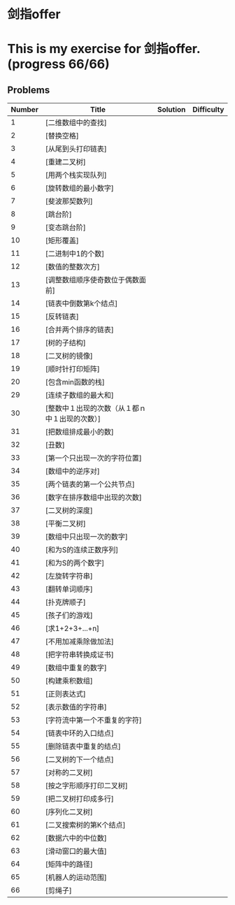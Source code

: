 剑指offer
=====================================================
This is my exercise for 剑指offer. (progress 66/66)
=====================================================
## Problems

| Number | Title | Solution | Difficulty |
|--------|-------|----------|------------|
| 1| [二维数组中的查找]
| 2| [替换空格]
| 3| [从尾到头打印链表]
| 4| [重建二叉树]
| 5| [用两个栈实现队列]
| 6| [旋转数组的最小数字]
| 7| [斐波那契数列]
| 8| [跳台阶]
| 9| [变态跳台阶]
|10| [矩形覆盖]
|11| [二进制中1的个数]
|12| [数值的整数次方]
|13| [调整数组顺序使奇数位于偶数面前]
|14| [链表中倒数第k个结点]
|15| [反转链表]
|16| [合并两个排序的链表]
|17| [树的子结构]
|18| [二叉树的镜像]
|19| [顺时针打印矩阵]
|20| [包含min函数的栈]
|29| [连续子数组的最大和]
|30| [整数中１出现的次数（从１都ｎ中１出现的次数）]
|31| [把数组排成最小的数]
|32| [丑数]
|33| [第一个只出现一次的字符位置]
|34| [数组中的逆序对]
|35| [两个链表的第一个公共节点]
|36| [数字在排序数组中出现的次数]
|37| [二叉树的深度]
|38| [平衡二叉树]
|39| [数组中只出现一次的数字]
|40| [和为S的连续正数序列]
|41| [和为S的两个数字]
|42| [左旋转字符串]
|43| [翻转单词顺序]
|44| [扑克牌顺子]
|45| [孩子们的游戏]
|46| [求1+2+3+...+n]
|47| [不用加减乘除做加法]
|48| [把字符串转换成证书]
|49| [数组中重复的数字]
|50| [构建乘积数组] 
|51| [正则表达式]
|52| [表示数值的字符串]
|53| [字符流中第一个不重复的字符]
|54| [链表中环的入口结点]
|55| [删除链表中重复的结点]
|56| [二叉树的下一个结点]
|57| [对称的二叉树]
|58| [按之字形顺序打印二叉树]
|59| [把二叉树打印成多行]
|60| [序列化二叉树]
|61| [二叉搜索树的第K个结点]
|62| [数据六中的中位数]
|63| [滑动窗口的最大值] 
|64| [矩阵中的路径]
|65| [机器人的运动范围]
|66| [剪绳子]



